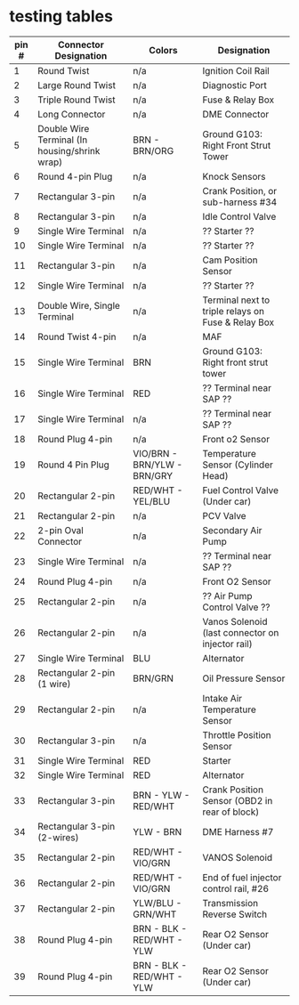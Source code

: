 # testing tables

| pin # | Connector Designation | Colors | Designation |
| --- | --- | --- | --- |
| 1 | Round Twist | n/a | Ignition Coil Rail |
| 2 | Large Round Twist | n/a | Diagnostic Port |
| 3 | Triple Round Twist | n/a | Fuse & Relay Box |
| 4 | Long Connector | n/a | DME Connector |
| 5 | Double Wire Terminal (In housing/shrink wrap) | BRN - BRN/ORG | Ground G103: Right Front Strut Tower |
| 6 | Round 4-pin Plug | n/a | Knock Sensors |
| 7 | Rectangular 3-pin | n/a | Crank Position, or sub-harness #34 |
| 8 | Rectangular 3-pin | n/a | Idle Control Valve |
| 9 | Single Wire Terminal | n/a | ?? Starter ?? |
| 10 | Single Wire Terminal | n/a | ?? Starter ?? |
| 11 | Rectangular 3-pin | n/a | Cam Position Sensor |
| 12 | Single Wire Terminal | n/a | ?? Starter ?? |
| 13 | Double Wire, Single Terminal | n/a | Terminal next to triple relays on Fuse & Relay Box |
| 14 | Round Twist 4-pin | n/a | MAF |
| 15 | Single Wire Terminal | BRN | Ground G103: Right front strut tower |
| 16 | Single Wire Terminal | RED | ?? Terminal near SAP ?? |
| 17 | Single Wire Terminal | n/a | ?? Terminal near SAP ?? |
| 18 | Round Plug 4-pin | n/a | Front o2 Sensor |
| 19 | Round 4 Pin Plug | VIO/BRN - BRN/YLW - BRN/GRY | Temperature Sensor (Cylinder Head) |
| 20 | Rectangular 2-pin | RED/WHT - YEL/BLU | Fuel Control Valve (Under car) |
| 21 | Rectangular 2-pin | n/a | PCV Valve | 
| 22 | 2-pin Oval Connector | n/a | Secondary Air Pump |
| 23 | Single Wire Terminal	| n/a | ?? Terminal near SAP ?? |
| 24 | Round Plug 4-pin	| n/a |	Front O2 Sensor |
| 25 | Rectangular 2-pin | n/a | ?? Air Pump Control Valve ?? |
| 26 | Rectangular 2-pin | n/a | Vanos Solenoid (last connector on injector rail) |
| 27 | Single Wire Terminal |	BLU |	Alternator |
| 28 | Rectangular 2-pin (1 wire) |	BRN/GRN |	Oil Pressure Sensor |
| 29 | Rectangular 2-pin |	n/a |	Intake Air Temperature Sensor |
| 30 | Rectangular 3-pin |	n/a | Throttle Position Sensor |
| 31 | Single Wire Terminal |	RED |	Starter |
| 32 | Single Wire Terminal |	RED |	Alternator |
| 33 | Rectangular 3-pin |	BRN - YLW - RED/WHT |	Crank Position Sensor (OBD2 in rear of block) |
| 34 | Rectangular 3-pin (2-wires) |	YLW - BRN |	DME Harness #7
| 35 | Rectangular 2-pin | RED/WHT - VIO/GRN |	VANOS Solenoid |
| 36 | Rectangular 2-pin | RED/WHT - VIO/GRN |	End of fuel injector control rail, #26 |
| 37 | Rectangular 2-pin |	YLW/BLU - GRN/WHT |	Transmission Reverse Switch |
| 38 |	Round Plug 4-pin |	BRN - BLK - RED/WHT - YLW |	Rear O2 Sensor (Under car) |
| 39 | Round Plug 4-pin |	BRN - BLK - RED/WHT - YLW |	Rear O2 Sensor (Under car) |